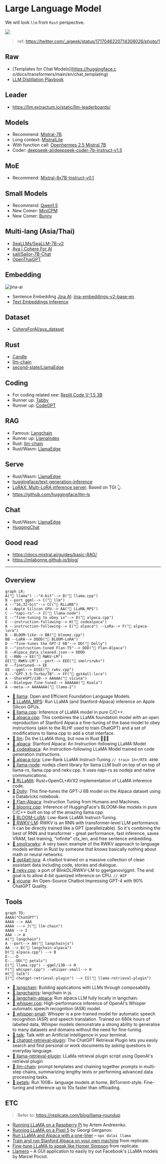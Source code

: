 # Large Language Model

We will look `llm` from `Rust` perspective.

![](./assets/llm-flow.jpeg)

> ref: https://twitter.com/_aigeek/status/1717046220714308026/photo/1

## Raw

- [Templates for Chat Models](https://huggingface.c o/docs/transformers/main/en/chat_templating)
- [LLM Distillation Playbook](https://github.com/predibase/llm_distillation_playbook)

## Leader

- https://llm.extractum.io/static/llm-leaderboards/

## Models

- Recommend: [Mistral-7B](https://huggingface.co/mistralai).
- Long context: [MistralLite](https://huggingface.co/amazon/MistralLite)
- With function call: [Openhermes 2.5 Mistral 7B](https://github.com/abacaj/openhermes-function-calling/blob/main/openhermes-functions.ipynb)
- Coder: [deepseek-ai/deepseek-coder-7b-instruct-v1.5](https://huggingface.co/deepseek-ai)

## MoE

- Recommend: [Mixtral-8x7B-Instruct-v0.1](https://huggingface.co/mistralai/Mixtral-8x7B-Instruct-v0.1)

## Small Models

- Recommend: [Qwen1.5](https://qwenlm.github.io/blog/qwen1.5/)
- New Comer: [MiniCPM](https://shengdinghu.notion.site/MiniCPM-Unveiling-the-Potential-of-End-side-Large-Language-Models-d4d3a8c426424654a4e80e42a711cb20)
- New Comer: [Bunny](https://github.com/BAAI-DCAI/Bunny)

## Multi-lang (Asia/Thai)

- [SeaLLMs/SeaLLM-7B-v2](https://huggingface.co/SeaLLMs/SeaLLM-7B-v2)
- [Aya | Cohere For AI](https://cohere.com/research/aya)
- [sail/Sailor-7B-Chat](https://huggingface.co/sail/Sailor-7B-Chat)
- [OpenThaiGPT](https://huggingface.co/openthaigpt)

## Embedding

![jina-ai](assets/jina-ai-multimodal-ai-stack.png)

- Sentence Embedding [Jina AI](https://huggingface.co/jinaai): [jina-embeddings-v2-base-en](https://huggingface.co/jinaai/jina-embeddings-v2-base-en).
- [Text Embeddings Inference](https://github.com/huggingface/text-embeddings-inference)

## Dataset

- [CohereForAI/aya_dataset](https://huggingface.co/datasets/CohereForAI/aya_dataset)

## Rust

- [Candle](https://github.com/huggingface/candle)
- [llm-chain](https://github.com/sobelio/llm-chain)
- [second-state/LlamaEdge](https://github.com/second-state/LlamaEdge)

## Coding

- For coding related see: [Replit Code V-1.5 3B](https://huggingface.co/replit)
- Runner up: [Tabby](https://tabby.tabbyml.com/)
- Runner up: [CodeGPT](https://www.codegpt.co/)

## RAG

- Famous: [Langchain](https://www.langchain.com/)
- Runner up: [LlamaIndex](https://www.llamaindex.ai/)
- Rust: [llm-chain](https://github.com/sobelio/llm-chain)
- Rust/Wasm: [LlamaEdge](https://github.com/LlamaEdge/LlamaEdge)

## Serve

- Rust/Wasm: [LlamaEdge](https://github.com/LlamaEdge/LlamaEdge)
- [huggingface/text-generation-inference](https://github.com/huggingface/text-generation-inference)
- [LoRAX: Multi-LoRA inference server](https://github.com/predibase/lorax): Based on TGI 👆.
- https://github.com/huggingface/llm-ls

## Chat

- Rust/Wasm: [LlamaEdge](https://github.com/LlamaEdge/LlamaEdge)
- [HuggingChat](https://github.com/huggingface/chat-ui)

## Good read

- https://docs.mistral.ai/guides/basic-RAG/
- https://mlabonne.github.io/blog/

---

## Overview

```mermaid
graph LR;
A("🐍 llama") --"4-bit"--> B("🐇 llama.cpp")
B --port ggml--> C("🦀 llm")
A --"16,32-bit"--> CC("🦀 RLLaMA")
A --Apple Silicon GPU--> AA("🐍 LLaMA_MPS")
C --"napi-rs"--> I("🐥 llama-node")
E --"fine-tuning to obey ix"--> D("🐇 alpaca.cpp")
E --instruction-following--> H("🐍 codealpaca")
A --instruction-following--> E("🐍 alpaca") --LoRa--> F("🐍 alpaca-lora")
B --BLOOM-like--> BB("🐇 bloomz.cpp")
BB --LoRA--> DDDD("🐍 BLOOM-LoRA")
D --"fine-tunes the GPT-J 6B"--> DD("🐍 Dolly")
D --"instruction-tuned Flan-T5"--> DDD("🐍 Flan-Alpaca")
D --Alpaca_data_cleaned.json--> DDDD
E --RNN--> EE("🐍 RWKV-LM")
EE("🐍 RWKV-LM") --port--> EEE("🦀 smolrsrwkv")
H --finetuned--> EE
EE --ggml--> EEEE("🐇 rwkv.cpp")
A --"GPT-3.5-Turbo/7B"--> FF("🐍 gpt4all-lora")
A --ShareGPT/13B--> AAAAA("🐍 vicuna")
A --Dialogue fine-tuned--> AAAAAA("🐍 Koala")
A --meta--> AAAAAAA("🐍 llama-2")
```

- [🐍 llama](https://github.com/facebookresearch/llama): Open and Efficient Foundation Language Models.
- [🐍 LLaMA_MPS](https://github.com/jankais3r/LLaMA_MPS): Run LLaMA (and Stanford-Alpaca) inference on Apple Silicon GPUs.
- [🐇 llama.cpp](https://github.com/ggerganov/llama.cpp): Inference of LLaMA model in pure C/C++.
- [🐇 alpaca.cpp](https://github.com/antimatter15/alpaca.cpp): This combines the LLaMA foundation model with an open reproduction of Stanford Alpaca a fine-tuning of the base model to obey instructions (akin to the RLHF used to train ChatGPT) and a set of modifications to llama.cpp to add a chat interface.
- [🦀 llm](https://github.com/rustformers/llm): Do the LLaMA thing, but now in Rust 🦀🚀🦙
- [🐍 alpaca](https://github.com/tatsu-lab/stanford_alpaca): Stanford Alpaca: An Instruction-following LLaMA Model
- [🐍 codealpaca](https://github.com/sahil280114/codealpaca): An Instruction-following LLaMA Model trained on code generation instructions.
- [🐍 alpaca-lora](https://github.com/tloen/alpaca-lora): Low-Rank LLaMA Instruct-Tuning `// train 1hr/RTX 4090`
- [🐥 llama-node](https://github.com/hlhr202/llama-node): nodejs client library for llama LLM built on top of on top of llama-rs, llama.cpp and rwkv.cpp. It uses napi-rs as nodejs and native communications.
- [🦀 RLLaMA](https://github.com/Noeda/rllama): Rust+OpenCL+AVX2 implementation of LLaMA inference code.
- [🐍 Dolly](https://github.com/databrickslabs/dolly): This fine-tunes the GPT-J 6B model on the Alpaca dataset using a Databricks notebook.
- [🐍 Flan-Alpaca](https://github.com/declare-lab/flan-alpaca): Instruction Tuning from Humans and Machines.
- [🐇 bloomz.cpp](https://github.com/NouamaneTazi/bloomz.cpp): Inference of HuggingFace's BLOOM-like models in pure C/C++ built on top of the amazing llama.cpp.
- [🐍 BLOOM-LoRA](https://github.com/linhduongtuan/BLOOM-LORA): Low-Rank LLaMA Instruct-Tuning.
- [🐍 RWKV-LM](https://github.com/BlinkDL/RWKV-LM): RWKV is an RNN with transformer-level LLM performance. It can be directly trained like a GPT (parallelizable). So it's combining the best of RNN and transformer - great performance, fast inference, saves VRAM, fast training, "infinite" ctx_len, and free sentence embedding.
- [🦀 smolrsrwkv](https://github.com/KerfuffleV2/smolrsrwkv): A very basic example of the RWKV approach to language models written in Rust by someone that knows basically nothing about math or neural networks.
- [🐍 gpt4all-lora](https://github.com/nomic-ai/gpt4all): A chatbot trained on a massive collection of clean assistant data including code, stories and dialogue.
- [🐇 rwkv.cpp](https://github.com/saharNooby/rwkv.cpp): a port of BlinkDL/RWKV-LM to ggerganov/ggml. The end goal is to allow 4-bit quanized inference on CPU. `// WIP`
- [🐍 vicuna](https://vicuna.lmsys.org/): An Open-Source Chatbot Impressing GPT-4 with 90% ChatGPT Quality.

## Tools

```mermaid
graph TD;
AAAA("ChatGPT")
AAAA --> AAA
AAAA ---> J("🦀 llm-chain")
AAAA --> I
AAA --> A
A("🐍 langchain")
A --port--> AA("🐥 langchainjs")
AA --> B("🐥 langchain-alpaca")
D("🐇 alpaca.cpp") --> B
E-..-D
E-..-DD("🐍 petals")
E("🐇 llama.cpp") --ggml/13B--> H
F("🐇 whisper.cpp") --whisper-small--> H
H("🐇 talk")
I("🐍 chatgpt-retrieval-plugin") --> II("🐍 llama-retrieval-plugin")

```

- [🐍 langchain](https://github.com/hwchase17/langchain): Building applications with LLMs through composability.
- [🐥 langchainjs](https://github.com/hwchase17/langchainjs): langchain in js.
- [🐥 langchain-alpaca](https://github.com/linonetwo/langchain-alpaca): Run alpaca LLM fully locally in langchain.
- [🐇 whisper.cpp](https://github.com/ggerganov/whisper.cpp): High-performance inference of OpenAI's Whisper automatic speech recognition (ASR) model.
- [🐍 whisper-small](https://github.com/openai/whisper): Whisper is a pre-trained model for automatic speech recognition (ASR) and speech translation. Trained on 680k hours of labelled data, Whisper models demonstrate a strong ability to generalise to many datasets and domains without the need for fine-tuning.
- [🐇 talk](https://github.com/ggerganov/whisper.cpp/tree/master/examples/talk): Talk with an Artificial Intelligence in your terminal.
- [🐍 chatgpt-retrieval-plugin](https://github.com/openai/chatgpt-retrieval-plugin): The ChatGPT Retrieval Plugin lets you easily search and find personal or work documents by asking questions in everyday language.
- [🐍 llama-retrieval-plugin](https://github.com/lastmile-ai/llama-retrieval-plugin): LLaMa retrieval plugin script using OpenAI's retrieval plugin
- [🦀 llm-chain](https://github.com/sobelio/llm-chain): prompt templates and chaining together prompts in multi-step chains, summarizing lengthy texts or performing advanced data processing tasks.
- [🐍 petals](https://github.com/bigscience-workshop/petals): Run 100B+ language models at home, BitTorrent-style.
  Fine-tuning and inference up to 10x faster than offloading.

## ETC

> Refer to: https://replicate.com/blog/llama-roundup

- [Running LLaMA on a Raspberry Pi](https://twitter.com/miolini/status/1634982361757790209) by Artem Andreenko.
- [Running LLaMA on a Pixel 5](https://twitter.com/ggerganov/status/1635605532726681600) by Georgi Gerganov.
- [Run LLaMA and Alpaca with a one-liner](https://cocktailpeanut.github.io/dalai) – `npx dalai llama`
- [Train and run Stanford Alpaca on your own machine](https://replicate.com/blog/replicate-alpaca) from replicate.
- [Fine-tune LLaMA to speak like Homer Simpson](https://replicate.com/blog/fine-tune-llama-to-speak-like-homer-simpson) from replicate.
- [Llamero](https://github.com/mpociot/llamero/) – A GUI application to easily try out Facebook's LLaMA models by Marcel Pociot.
